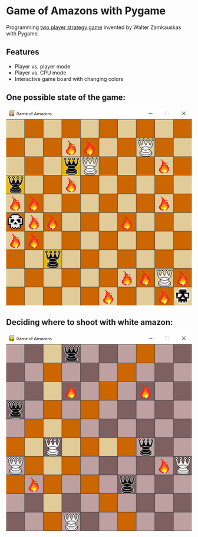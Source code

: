 # Game of Amazons with Pygame

Programming [two player strategy game](https://en.wikipedia.org/wiki/Game_of_the_Amazons) invented by Walter Zamkauskas with Pygame.

## Features
* Player vs. player mode
* Player vs. CPU mode
* Interactive game board with changing colors

## One possible state of the game:
![One possible state of the game](https://github.com/squarematr1x/Game-of-Amazons-with-Pygame/blob/master/screenshots/screenshot2.png)

## Deciding where to shoot with white amazon:
![Deciding where to shoot with white amazon](https://github.com/squarematr1x/Game-of-Amazons-with-Pygame/blob/master/screenshots/screenshot3.PNG)
